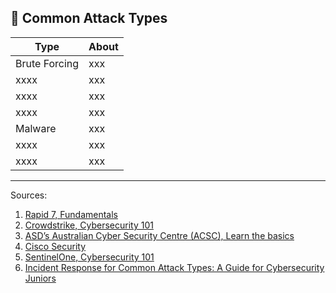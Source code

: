 ## 🦠 Common Attack Types

| Type  | About |
| ------------- | ------------- |
| Brute Forcing  | xxx  |
| xxxx  | xxx  |
| xxxx  | xxx  |
| xxxx  | xxx  |
| Malware  | xxx  |
| xxxx  | xxx  |
| xxxx  | xxx  |






























__________________
Sources:
1. [Rapid 7, Fundamentals](https://www.rapid7.com/fundamentals/types-of-attacks/#:~:text=Malware%20refers%20to%20various%20forms,to%20the%20attacker's%20home%20base)
2. [Crowdstrike, Cybersecurity 101](https://www.crowdstrike.com/en-us/cybersecurity-101/)
3. [ASD’s Australian Cyber Security Centre (ACSC), Learn the basics](https://www.cyber.gov.au/learn-basics/explore-basics/threats)
4. [Cisco Security](https://www.cisco.com/c/en/us/products/security/common-cyberattacks.html#~how-cyber-attacks-work)
5. [SentinelOne, Cybersecurity 101](https://www.sentinelone.com/cybersecurity-101/cybersecurity/cyber-security-attacks/)
6. [Incident Response for Common Attack Types: A Guide for Cybersecurity Juniors](https://medium.com/@adarshpandey180/incident-response-for-common-attack-types-a-guide-for-cybersecurity-juniors-28157de15a2b)



